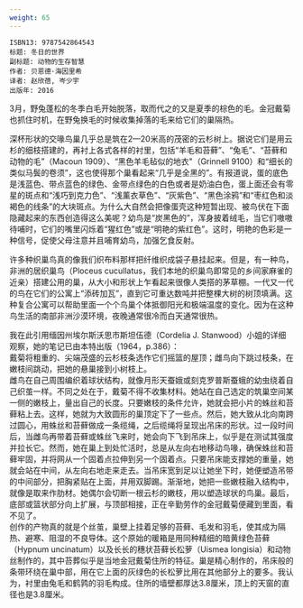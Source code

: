 ```yaml
---
weight: 65
---
```


```
ISBN13: 9787542864543
标题: 冬日的世界
副标题: 动物的生存智慧
作者: 贝恩德·海因里希
译者: 赵欣蓓, 岑少宇
出版年: 2016
```

3月，野兔蓬松的冬季白毛开始脱落，取而代之的又是夏季的棕色的毛。金冠戴菊也抓住时机，在野兔换毛的时候收集掉落的毛来给它们的巢隔热。

深杯形状的交喙鸟巢几乎总是筑在2—20米高的茂密的云杉树上。据说它们是用云杉的细枝搭建的，再衬上各式各样的衬里，包括“羊毛和苔藓”、“兔毛”、“苔藓和动物的毛”（Macoun 1909）、“黑色羊毛毡似的地衣"（Grinnell 9100）和“细长的类似马鬓的卷须”，这也使得那个巢看起来“几乎是全黑的”。有报道说，蛋的底色是浅蓝色、带点蓝色的绿色、金带点绿色的白色或者是奶油白色，蛋上面还会有零星的斑点和“浅巧到克力色”、“浅薰衣草色”、“灰紫色”、“黑色涂鸦”和“枣红色和淡褐色的线条”的大块斑点。为什么大自然会把像蛋壳这种短暂出现、被鸟伏在下面隐藏起来的东西创造得这么美呢？幼鸟是“炭黑色的”，浑身披着绒毛，当它们嗷嗷待哺时，它们的嘴里闪烁着“猩红色”或是“明艳的紫红色”。这时，明艳的色彩是一种信号，促使父母注意并且哺育幼鸟，加强乞食反射。

许多种织巢鸟真的像我们织布料那样把纤维织成袋子悬挂起来。但是，有一种鸟，非洲的居织巢鸟（Ploceus cucullatus，我们本地的织巢鸟即常见的乡间家麻雀的近亲）搭建公用的巢，从大小和形状上乍看起来很像人类搭的茅草棚。一代又一代的鸟在它们的公寓上“添砖加瓦”，直到它可重达数吨并把整棵大树的树顶填满。这种复合公寓可以帮助里面一个个鸟巢个体抵御阳光和极端温度的变化。因为在这种鸟生活的南部非洲沙漠环境，夜晚通常很冷而白天通常很热。

我在此引用缅因州埃尔斯沃思市斯坦伍德（Cordelia J. Stanwood）小姐的详细观察，她的笔记已由本特出版（1964，p.386）：  
戴菊将粗重的、尖端茂盛的云杉枝条选作它们摇篮的屋顶；雌鸟向下跳过枝条，在嫩枝间跳动，把她的悬巢接到小树枝上。  
雌鸟在自己周围编织着球状结构，就像月形天蚕娥或刻克罗普斯蚕蛾的幼虫绕着自己织茧一样。不同之处在于，戴菊不得不收集材料。她站在自己选定的筑巢空间某一侧的嫩枝上，量出自己的长度。只要嫩枝的条件允许，她就会把小片的蛛丝和苔藓粘上去。这样，她就为大致圆形的巢顶定下了一些点。然后，她大致从北向南跨过圆心，用蛛丝和苔藓做成一条缆绳，之后缆绳将呈现出吊床的形状。过一段时间后，当雌鸟再带着苔藓或蛛丝飞来时，她会向下飞到吊床上，似乎是在测试其强度并拉长它。然而，她在巢上到处忙活时，总是从左向右地移动鸟喙，确保蛛丝和苔藓牢固，并将网从一个固着点拉伸到另一个固着点。只要吊床能支撑她的重量，她就会站在中间，从左向右地走来走去。当吊床宽到足以让她坐下时，她便塑造吊带的中间部分，把胸紧贴在上面，并用双脚踢。渐渐地，她把一些嫩枝融入结构中，就像是取来作肋材。她偶尔会切断一根云杉的嫩枝，用以塑造球状的鸟巢。最后，底部或篮状部分向上扩展，与顶部相接，正在辛勤劳作的金冠戴菊便藏到里面，看不见了。  
创作的产物真的就是个丝茧，巢壁上挂着足够的苔藓、毛发和羽毛，使其成为隔热、避寒、阻湿的不良导体。这个原始的暖箱是用同种精细的暗黄绿色苔藓（Hypnum uncinatum）以及长长的穗状苔藓长松萝（Uismea longisia）和动物丝制作的，其中苔葬似乎是当地金冠戴菊住所的特征。巢是精心制作的，吊床般的条带环绕在巢中部，用在它上面的灰绿色的长松萝比用在其他部分上的要多。我认为，衬里由兔毛和鹤鹑的羽毛构成。住所的墙壁都厚达3.8厘米，顶上的天窗的直径也是3.8厘米。